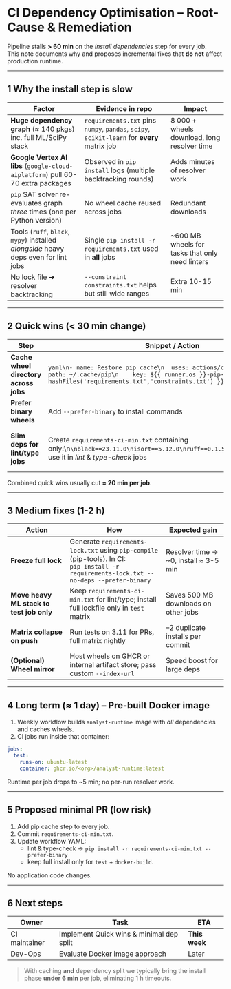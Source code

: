 # CI Dependency Optimisation – Root-Cause & Remediation

Pipeline stalls **> 60 min** on the *Install dependencies* step for every job.  
This note documents why and proposes incremental fixes that **do not** affect production runtime.

---

## 1  Why the install step is slow

| Factor | Evidence in repo | Impact |
|--------|-----------------|--------|
| **Huge dependency graph** (≈ 140 pkgs) inc. full ML/​SciPy stack | `requirements.txt` pins `numpy`, `pandas`, `scipy`, `scikit-learn` for **every** matrix job | 8 000 + wheels download, long resolver time |
| **Google Vertex AI libs** (`google-cloud-aiplatform`) pull 60-70 extra packages | Observed in `pip install` logs (multiple backtracking rounds) | Adds minutes of resolver work |
| `pip` SAT solver re-evaluates graph *three* times (one per Python version) | No wheel cache reused across jobs | Redundant downloads |
| Tools (`ruff`, `black`, `mypy`) installed *alongside* heavy deps even for lint jobs | Single `pip install -r requirements.txt` used in **all** jobs | ~600 MB wheels for tasks that only need linters |
| No lock file ➜ resolver backtracking | `--constraint constraints.txt` helps but still wide ranges | Extra 10-15 min |

---

## 2  Quick wins (< 30 min change)

| Step | Snippet / Action | Benefit |
|------|------------------|---------|
| **Cache wheel directory across jobs** | ```yaml\n- name: Restore pip cache\n  uses: actions/cache@v4\n  with:\n    path: ~/.cache/pip\n    key: ${{ runner.os }}-pip-${{ hashFiles('requirements.txt','constraints.txt') }}\n``` | Avoids redownloading wheels (-5-10 min/job) |
| **Prefer binary wheels** | Add `--prefer-binary` to install commands | Skips source builds |
| **Slim deps for lint/type jobs** | Create `requirements-ci-min.txt` containing only:\n```\nblack==23.11.0\nisort==5.12.0\nruff==0.1.5\nmypy==1.7.1\n```\nand use it in *lint* & *type-check* jobs | Removes heavy ML stack (-15 min for those jobs) |

Combined quick wins usually cut **≈ 20 min per job**.

---

## 3  Medium fixes (1-2 h)

| Action | How | Expected gain |
|--------|-----|---------------|
| **Freeze full lock** | Generate `requirements-lock.txt` using `pip-compile` (pip-tools). In CI:<br>`pip install -r requirements-lock.txt --no-deps --prefer-binary` | Resolver time → ~0, install ≈ 3-5 min |
| **Move heavy ML stack to test job only** | Keep `requirements-ci-min.txt` for lint/type; install full lockfile only in `test` matrix | Saves 500 MB downloads on other jobs |
| **Matrix collapse on push** | Run tests on 3.11 for PRs, full matrix nightly | –2 duplicate installs per commit |
| **(Optional) Wheel mirror** | Host wheels on GHCR or internal artifact store; pass custom `--index-url` | Speed boost for large deps |

---

## 4  Long term (≈ 1 day) – Pre-built Docker image

1. Weekly workflow builds `analyst-runtime` image with *all* dependencies and caches wheels.  
2. CI jobs run inside that container:

```yaml
jobs:
  test:
    runs-on: ubuntu-latest
    container: ghcr.io/<org>/analyst-runtime:latest
```

Runtime per job drops to ~5 min; no per-run resolver work.

---

## 5  Proposed **minimal PR** (low risk)

1. Add pip cache step to every job.  
2. Commit `requirements-ci-min.txt`.  
3. Update workflow YAML:  
   * lint & type-check → `pip install -r requirements-ci-min.txt --prefer-binary`  
   * keep full install only for `test` + `docker-build`.

No application code changes.

---

## 6  Next steps

| Owner | Task | ETA |
|-------|------|-----|
| CI maintainer | Implement Quick wins & minimal dep split | **This week** |
| Dev-Ops | Evaluate Docker image approach | Later |

> With caching **and** dependency split we typically bring the install phase **under 6 min** per job, eliminating 1 h timeouts.
